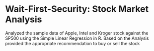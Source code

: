 # Wait-First-Security: Stock Market Analysis
Analyzed the sample data of Apple, Intel and Kroger stock against the SP500 using the Simple Linear Regression in R. Based on the Analysis provided the appropriate recommendation to buy or sell the stock
